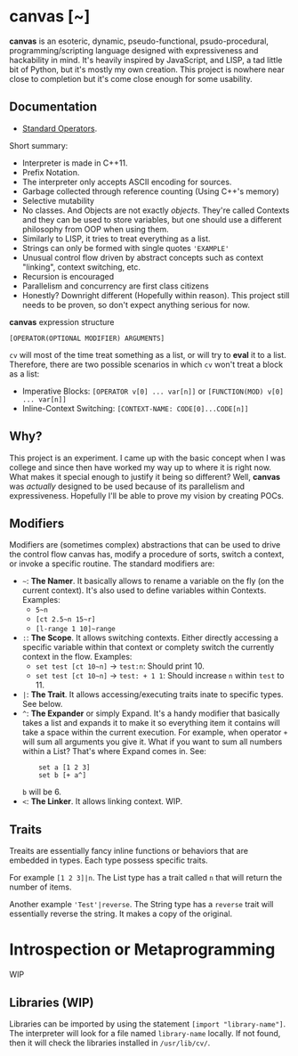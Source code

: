 # canvas [~]

**canvas** is an esoteric, dynamic, pseudo-functional, psudo-procedural, programming/scripting language designed with expressiveness and hackability in mind. It's heavily inspired by JavaScript, and LISP, a tad little bit of Python, but it's mostly my own creation. This project is nowhere near close to completion but it's come close enough for some usability.

## Documentation
- [Standard Operators](./docs/Spec.md).

Short summary:

- Interpreter is made in C++11.
- Prefix Notation.
- The interpreter only accepts ASCII encoding for sources.
- Garbage collected through reference counting (Using C++'s memory)
- Selective mutability
- No classes. And Objects are not exactly _objects_. They're called Contexts and they can be used to store variables, but one should use a different philosophy from OOP when using them.
- Similarly to LISP, it tries to treat everything as a list.
- Strings can only be formed with single quotes `'EXAMPLE'`
- Unusual control flow driven by abstract concepts such as context "linking", context switching, etc.
- Recursion is encouraged
- Parallelism and concurrency are first class citizens
- Honestly? Downright different (Hopefully within reason). This project still needs to be proven, so don't expect anything serious for now.

**canvas** expression structure
```
[OPERATOR(OPTIONAL MODIFIER) ARGUMENTS]
```
`cv` will most of the time treat something as a list, or will try to **eval** it to a list. Therefore, there are two possible scenarios in which `cv` won't treat a block as a list:

- Imperative Blocks: `[OPERATOR v[0] ... var[n]]` or `[FUNCTION(MOD) v[0] ... var[n]]`
- Inline-Context Switching: `[CONTEXT-NAME: CODE[0]...CODE[n]]`

## Why?

This project is an experiment. I came up with the basic concept when I was college and since then have worked my way up to where it is right now. What makes it special enough to justify it being so different? Well, **canvas** was _actually_ designed to be used because of its parallelism and expressiveness. Hopefully I'll be able to prove my vision by creating POCs.

## Modifiers
Modifiers are (sometimes complex) abstractions that can be used to drive the control flow canvas has, modify a procedure of sorts, switch a context, or invoke a specific routine. The standard modifiers are:
- `~`: **The Namer**. It basically allows to rename a variable on the fly (on the current context). It's also used to define variables within Contexts. Examples:
    - `5~n`
    - `[ct 2.5~n 15~r]`
    - `[l-range 1 10]~range`
- `:`: **The Scope**. It allows switching contexts. Either directly accessing a specific variable within that context or complety switch the currently context in the flow. Examples:
    - `set test [ct 10~n]` -> `test:n`: Should print 10.
    - `set test [ct 10~n]` -> `test: + 1 1`: Should increase `n` within `test` to 11.
- `|`: **The Trait**. It allows accessing/executing traits inate to specific types. See below.
- `^`: **The Expander** or simply Expand. It's a handy modifier that basically takes a list and expands it to make it so everything item it contains will take a space within the current execution. For example, when operator `+` will sum all arguments you give it. What if you want to sum all numbers within a List? That's where Expand comes in. See:
    ```
        set a [1 2 3]
        set b [+ a^]
    ```
    `b` will be 6.
- `<`: **The Linker**. It allows linking context. WIP.

## Traits
Treaits are essentially fancy inline functions or behaviors that are embedded in types. Each type possess specific traits.

For example `[1 2 3]|n`. The List type has a trait called `n` that will return the number of items.

Another example `'Test'|reverse`. The String type has a `reverse` trait will essentially reverse the string. It makes a copy of the original.


# Introspection or Metaprogramming
WIP

## Libraries (WIP)
Libraries can be imported by using the statement `[import "library-name"]`. The interpreter will look for a file named `library-name` locally. If not found, then it will check the libraries installed in `/usr/lib/cv/`.